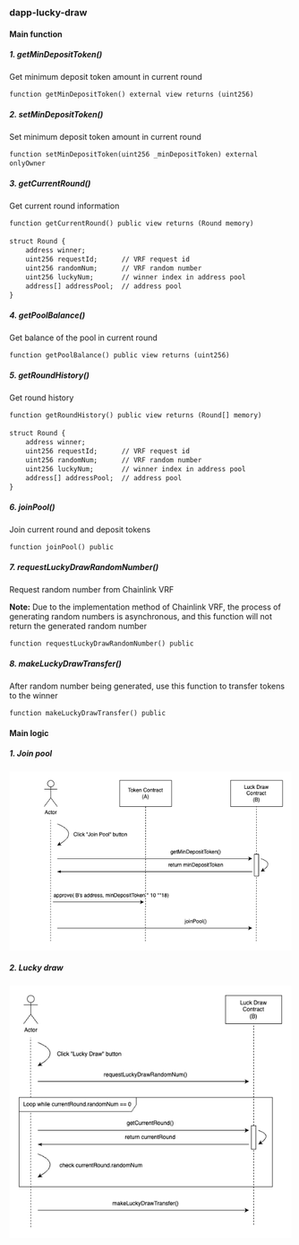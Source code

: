 ### dapp-lucky-draw

#### Main function

##### 1. getMinDepositToken()

Get minimum deposit token amount in current round

```solidity
function getMinDepositToken() external view returns (uint256)
```

##### 2. setMinDepositToken()

Set minimum deposit token amount in current round

```solidity
function setMinDepositToken(uint256 _minDepositToken) external onlyOwner
```

##### 3. getCurrentRound()

Get current round information

```solidity
function getCurrentRound() public view returns (Round memory)

struct Round {
    address winner;
    uint256 requestId;      // VRF request id
    uint256 randomNum;      // VRF random number
    uint256 luckyNum;       // winner index in address pool
    address[] addressPool;  // address pool
}
```

##### 4. getPoolBalance()

Get balance of the pool in current round 

```solidity
function getPoolBalance() public view returns (uint256)
```

##### 5. getRoundHistory()

Get round history

```solidity
function getRoundHistory() public view returns (Round[] memory)

struct Round {
    address winner;
    uint256 requestId;      // VRF request id
    uint256 randomNum;      // VRF random number
    uint256 luckyNum;       // winner index in address pool
    address[] addressPool;  // address pool
}
```

##### 6. joinPool()

Join current round and deposit tokens

```solidity
function joinPool() public
```

##### 7. requestLuckyDrawRandomNumber()

Request random number from Chainlink VRF

**Note:** Due to the implementation method of Chainlink VRF, the process of generating random numbers is asynchronous, and this function will not return the generated random number

```solidity
function requestLuckyDrawRandomNumber() public
```

##### 8. makeLuckyDrawTransfer()

After random number being generated, use this function to transfer tokens to the winner

```solidity
function makeLuckyDrawTransfer() public
```



#### Main logic

##### 1. Join pool

![join_pool](./assets/join_pool.png)

##### 2. Lucky draw

![lucky_draw](./assets/lucky_draw.png)

